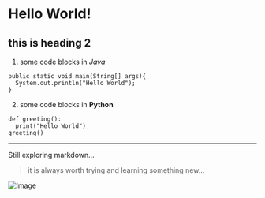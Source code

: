 # Hello World!
## this is heading 2

1. some code blocks in *Java*
```
public static void main(String[] args){
  System.out.println("Hello World");
}
```

2. some code blocks in **Python**
```
def greeting():
  print("Hello World")
greeting()
```
---
Still exploring markdown...
> it is always worth trying and learning something new...

![Image](https://helpx.adobe.com/content/dam/help/en/photoshop/using/convert-color-image-black-white/jcr_content/main-pars/before_and_after/image-before/Landscape-Color.jpg)

